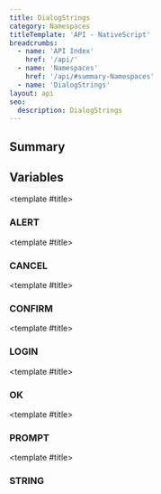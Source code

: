 ```yaml
---
title: DialogStrings
category: Namespaces
titleTemplate: 'API - NativeScript'
breadcrumbs:
  - name: 'API Index'
    href: '/api/'
  - name: 'Namespaces'
    href: '/api/#summary-Namespaces'
  - name: 'DialogStrings'
layout: api
seo:
  description: DialogStrings
---
```


<!-- This page is auto generated, do not edit manually. -->
<!-- Run "yarn generate:api-docs" to regenerate -->

<script setup lang="ts">
  import { provide } from "vue";
  import API_DATA from "./DialogStrings.data.json";
  
  provide('API_DATA', API_DATA);
</script>

<APIRefHierarchy v-once />

## <Heading ignore>Summary</Heading>

<APIRefSummary v-once />

## Variables

<div class="isConst">

<APIRef for="12917" v-once>

<template #title>

### ALERT

</template>

</APIRef>

</div>

<div class="isConst">

<APIRef for="12920" v-once>

<template #title>

### CANCEL

</template>

</APIRef>

</div>

<div class="isConst">

<APIRef for="12916" v-once>

<template #title>

### CONFIRM

</template>

</APIRef>

</div>

<div class="isConst">

<APIRef for="12918" v-once>

<template #title>

### LOGIN

</template>

</APIRef>

</div>

<div class="isConst">

<APIRef for="12919" v-once>

<template #title>

### OK

</template>

</APIRef>

</div>

<div class="isConst">

<APIRef for="12915" v-once>

<template #title>

### PROMPT

</template>

</APIRef>

</div>

<div class="isConst">

<APIRef for="12914" v-once>

<template #title>

### STRING

</template>

</APIRef>

</div>
